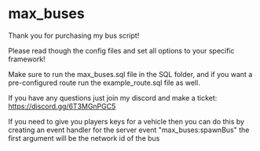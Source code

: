 # max_buses

Thank you for purchasing my bus script!

Please read though the config files and set all options to your specific framework!

Make sure to run the max_buses.sql file in the SQL folder, and if you want a pre-configured route run the example_route.sql file as well.

If you have any questions just join my discord and make a ticket: https://discord.gg/6T3MGnPGC5

If you need to give you players keys for a vehicle then you can do this by creating an event handler for the server event "max_buses:spawnBus" the first argument will be the network id of the bus